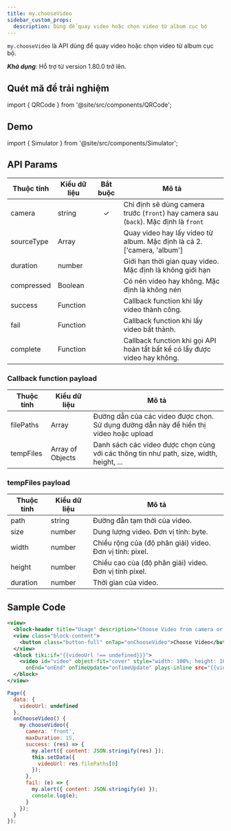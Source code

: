 ```yaml
---
title: my.chooseVideo
sidebar_custom_props:
  description: Dùng để quay video hoặc chọn video từ album cục bộ
---
```


`my.chooseVideo` là API dùng để quay video hoặc chọn video từ album cục bộ.

**_Khả dụng_**: Hỗ trợ từ version 1.80.0 trở lên.

## Quét mã để trải nghiệm

import { QRCode } from '@site/src/components/QRCode';

<QRCode page="pages/api/choose-video/index" />

## Demo

import { Simulator } from '@site/src/components/Simulator';

<Simulator page="pages/api/choose-video/index" />

## API Params

| Thuộc tính | Kiểu dữ liệu | Bắt buộc | Mô tả                                                                                |
| ---------- | ------------ | :------: | ------------------------------------------------------------------------------------ |
| camera     | string       |    ✓     | Chỉ định sẽ dùng camera trước (`front`) hay camera sau (`back`). Mặc định là `front` |
| sourceType | Array        |          | Quay video hay lấy video từ album. Mặc định là cả 2. ['camera, 'album']              |
| duration   | number       |          | Giới hạn thời gian quay video. Mặc định là không giới hạn                            |
| compressed | Boolean      |          | Có nén video hay không. Mặc định là không nén                                        |
| success    | Function     |          | Callback function khi lấy video thành công.                                          |
| fail       | Function     |          | Callback function khi lấy video bất thành.                                           |
| complete   | Function     |          | Callback function khi gọi API hoàn tất bất kể có lấy được video hay không.           |

### Callback function payload

| Thuộc tính | Kiểu dữ liệu     | Mô tả                                                                                   |
| ---------- | ---------------- | --------------------------------------------------------------------------------------- |
| filePaths  | Array            | Đường dẫn của các video được chọn. Sử dụng đường dẫn này để hiển thị video hoặc upload  |
| tempFiles  | Array of Objects | Danh sách các video được chọn cùng với các thông tin như path, size, width, height, ... |

### tempFiles payload

| Thuộc tính | Kiểu dữ liệu | Mô tả                                                    |
| ---------- | ------------ | -------------------------------------------------------- |
| path       | string       | Đường đẫn tạm thời của video.                            |
| size       | number       | Dung lượng video. Đơn vị tính: byte.                     |
| width      | number       | Chiều rộng của (độ phân giải) video. Đơn vị tính: pixel. |
| height     | number       | Chiều cao của (độ phân giải) video. Đơn vị tính pixel.   |
| duration   | number       | Thời gian của video.                                     |

## Sample Code

```xml
<view>
  <block-header title="Usage" description="Choose Video from camera or albums" />
  <view class="block-content">
    <button class="button-full" onTap="onChooseVideo">Choose Video</button>
  </view>
  <block tiki:if="{{videoUrl !== undefined}}}">
    <video id="video" object-fit="cover" style="width: 100%; height: 100%;" onPlay="onPlay" onPause="onPause"
      onEnd="onEnd" onTimeUpdate="onTimeUpdate" plays-inline src="{{videoUrl}}" />
  </block>
</view>
```

```js
Page({
  data: {
    videoUrl: undefined
  },
  onChooseVideo() {
    my.chooseVideo({
      camera: 'front',
      maxDuration: 15,
      success: (res) => {
        my.alert({ content: JSON.stringify(res) });
        this.setData({
          videoUrl: res.filePaths[0]
        });
      },
      fail: (e) => {
        my.alert({ content: JSON.stringify(e) });
        console.log(e);
      }
    });
  }
});
```

